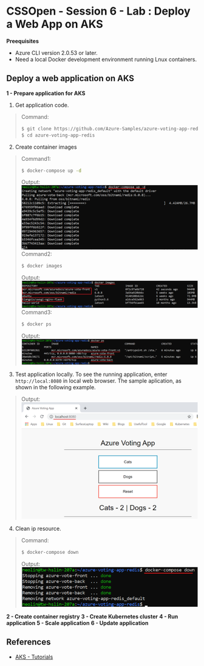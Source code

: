 # CSSOpen - Session 6 - Lab : Deploy a Web App on AKS

**Preequisites**

- Azure CLI version 2.0.53 or later.
- Need a local Docker development environment running Lnux containers.

## Deploy a web application on AKS

**1 - Prepare application for AKS**
1. Get application code.
> Command:<br>
> ```bash
> $ git clone https://github.com/Azure-Samples/azure-voting-app-redis.git
> $ cd azure-voting-app-redis
> ```
2. Create container images 
> Command1:<br>
> ```bash
> $ docker-compose up -d
> ```
> Output:<br>
> ![GITHUB](https://github.com/neolin-ms/CSSOpenAKSdeployWebApp/blob/main/AKSImages/1_1.png "1_1")<br>
> Command2:<br>
> ```bash
> $ docker images
> ```
> Output:<br>
> ![GITHUB](https://github.com/neolin-ms/CSSOpenAKSdeployWebApp/blob/main/AKSImages/1_2.png "1_2")<br>
> Command3:<br>
> ```bash
> $ docker ps 
> ```
> Output:<br>
> ![GITHUB](https://github.com/neolin-ms/CSSOpenAKSdeployWebApp/blob/main/AKSImages/1_3.png "1_3")<br>
3. Test application locally. To see the running application, enter `http://local:8080` in local web browser. The sample aplication, as shown in the following example.
> Output:<br>
> ![GITHUB](https://github.com/neolin-ms/CSSOpenAKSdeployWebApp/blob/main/AKSImages/1_4.png "1_4")<br>
4. Clean ip resource.
> Command:<br>
> ```bash
> $ docker-compose down
> ```
> Output:<br>
> ![GITHUB](https://github.com/neolin-ms/CSSOpenAKSdeployWebApp/blob/main/AKSImages/1_5.png "1_5")<br>

**2 - Create container registry**
**3 - Create Kubernetes cluster**
**4 - Run application**
**5 - Scale application**
**6 - Update application** 

## References

- [AKS - Tutorials](https://docs.microsoft.com/en-us/azure/aks/tutorial-kubernetes-prepare-app)
